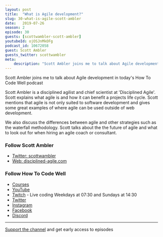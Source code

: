 ```yaml
---
layout: post
title:  "What is Agile development?"
slug: 30-what-is-agile-scott-ambler
date:   2019-07-26
season: 2
episode: 30
guests: [scottwambler-scott-ambler]
youtubeId: ojOSJnMkOFg
podcast_id: 10672058
guest: Scott Ambler
guests_twitter: scottwambler
meta:
    description: "Scott Ambler joins me to talk about Agile development in today's How To Code Well podcast"
---
```


Scott Ambler joins me to talk about Agile development in today's How To Code Well podcast

Scott Ambler is a disciplined agilist and chief scientist at 'Disciplined Agile'.
Scott explains what agile is and how it can benefit a projects life cycle.  Scott mentions that agile is not only suited to software development and gives some great examples of where agile can be used outside of web development.

We also discuss the differences between agile and other  strategies such as the waterfall methodology.
Scott talks about the the future of agile and what to look out for when hiring an agile coach or consultant.


### Follow Scott Ambler
- [Twitter: scottwambler](https://twitter.com/scottwambler)
- [Web: disciplined-agile.com](http://www.disciplined-agile.com)

### Follow How To Code Well
- [Courses](http://howtocodewell.net)
- [YouTube](http://youtube.com/howtocodewell)
- [Twitch](http://twitch.tv/howtocodewell) - Live coding Weekdays at 07:30 and Sundays at 14:30
- [Twitter](https://twitter.com/howtocodewell)
- [Instagram](http://instagram.com/howtocodewell/)
- [Facebook](http://facebook.com/howtocodewell/)
- [Discord](http://howtocodewell.net/discord)

-------------------------------

[Support the channel](https://www.patreon.com/howToCodeWell) and get early access to episodes

